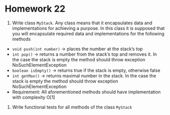 # Homework 22

1. Write class `MyStack`. Any class means that it encapsulates data and implementations for achieving a purpose. In this class it is supposed that you will encapsulate required data and implementations for the following methods

- `void push(int number)` -> places the number at the stack’s top
- `int pop()` -> returns a number from the stack’s top and removes it. In the case the stack is empty the method should throw exception NoSuchElementException
- `boolean isEmpty()` -> returns true if the stack is empty, otherwise false
- `int getMax()` -> returns maximal number in the stack. In the case the stack is empty the method should throw exception NoSuchElementException
- Requirement: All aforementioned methods should have implementation with complexity O[1]

1. Write functional tests for all methods of the class `MyStack`
